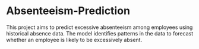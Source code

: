 # Absenteeism-Prediction
This project aims to predict excessive absenteeism among employees using historical absence data. The model identifies patterns in the data to forecast whether an employee is likely to be excessively absent.
